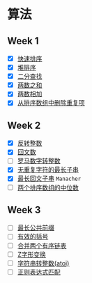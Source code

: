 # 算法

## Week 1
- [x] [快速排序](quick-sort.md)
- [x] [堆排序](heap-sort.md)
- [x] [二分查找](binary-search.md)
- [x] [两数之和](two-sum.md)
- [x] [两数相加](add-two-numbers.md)
- [x] [从排序数组中删除重复项](remove-duplicates.md)

## Week 2
- [x] [反转整数](reverse-integer.md)
- [x] [回文数](palindrome-number.md)
- [ ] [罗马数字转整数](roman-to-integer.md)
- [x] [无重复字符的最长子串](longest-substring-without-repeating-characters.md)
- [x] [最长回文子串](longest-palindromic-substring.md) `Manacher`
- [ ] [两个排序数组的中位数](median-of-two-sorted-arrays)

## Week 3
- [ ] [最长公共前缀](longest-common-prefix.md)
- [ ] [有效的括号](valid-parentheses.md)
- [ ] [合并两个有序链表](merge-two-sorted-lists.md)
- [ ] [Z字形变换](zigzag-conversion.md)
- [ ] [字符串转整数(atoi)](string-to-integer-atoi.md)
- [ ] [正则表达式匹配](regular-expression-matching.md)
